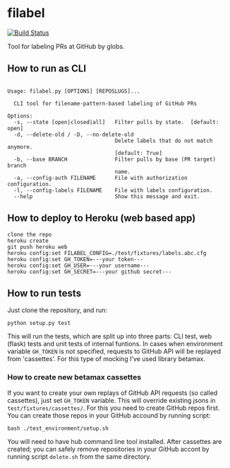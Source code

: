 # filabel

[![Build Status](https://travis-ci.com/j-sokol/filabel.svg?token=BBYqq34pqDpNae8qQbvk&branch=master)](https://travis-ci.com/j-sokol/filabel)

Tool for labeling PRs at GitHub by globs.

## How to run as CLI

```

Usage: filabel.py [OPTIONS] [REPOSLUGS]...

  CLI tool for filename-pattern-based labeling of GitHub PRs

Options:
  -s, --state [open|closed|all]   Filter pulls by state.  [default: open]
  -d, --delete-old / -D, --no-delete-old
                                  Delete labels that do not match anymore.
                                  [default: True]
  -b, --base BRANCH               Filter pulls by base (PR target) branch
                                  name.
  -a, --config-auth FILENAME      File with authorization configuration.
  -l, --config-labels FILENAME    File with labels configuration.
  --help                          Show this message and exit.
```

##  How to deploy to Heroku (web based app)

```
clone the repo
heroku create
git push heroku web
heroku config:set FILABEL_CONFIG=./test/fixtures/labels.abc.cfg
heroku config:set GH_TOKEN=---your token---
heroku config:set GH_USER=---your username---
heroku config:set GH_SECRET=---your github secret---
```

## How to run tests

Just clone the repository, and run:
```
python setup.py test
```
This will run the tests, which are split up into three parts: CLI test, web (flask) tests and unit tests of internal funtions.
In cases when environment variable `GH_TOKEN` is not specified, requests to GitHub API will be replayed from 'cassettes'. For this type of mocking I've used library betamax.

### How to create new betamax cassettes 
If you want to create your own replays of GitHub API requests (so called cassettes), just set `GH_TOKEN` variable. This will override existing jsons in `test/fixtures/cassettes/`. For this you need to create GitHub repos first. You can create those repos in your GitHub accound by running script:
```
bash ./test_environment/setup.sh
```
You will need to have hub command line tool installed. After cassettes are created; you can safely remove repositories in your GitHub accont by running script `delete.sh` from the same directory.